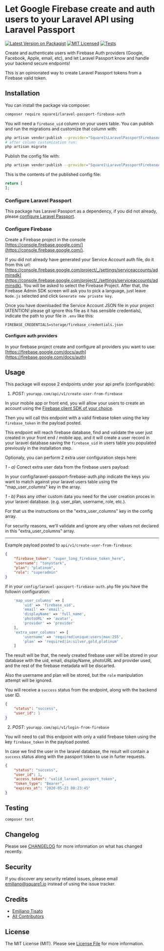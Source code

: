 # Let Google Firebase create and auth users to your Laravel API using Laravel Passport

[![Latest Version on Packagist](https://img.shields.io/packagist/v/square1-io/laravel-passport-firebase-auth.svg?style=flat-square)](https://packagist.org/packages/square1-io/laravel-passport-firebase-auth)
[![MIT Licensed](https://img.shields.io/badge/license-MIT-brightgreen.svg?style=flat-square)](LICENSE.md)
[![Tests](https://github.com/square1-io/laravel-passport-firebase-auth/workflows/Tests/badge.svg?style=flat-square)](https://github.com/square1-io/laravel-passport-firebase-auth/actions?query=workflow%3ATests+branch%3Amaster)


Create and authenticate users with Firebase Auth providers (Google, Facebook, Apple, email, etc), and let Laravel Passport know and handle your backend secure endpoints!

This is an opinionated way to create Laravel Passport tokens from a Firebase valid token.

## Installation

You can install the package via composer:

```bash
composer require square1/laravel-passport-firebase-auth
```

You will need a `firebase_uid` column on your users table. You can publish and run the migrations and customize that column with:

```bash
php artisan vendor:publish --provider="Square1\LaravelPassportFirebaseAuth\LaravelPassportFirebaseAuthServiceProvider" --tag="migrations"
# after column customization run:
php artisan migrate
```

Publish the config file with:
```bash
php artisan vendor:publish --provider="Square1\LaravelPassportFirebaseAuth\LaravelPassportFirebaseAuthServiceProvider" --tag="config"
```

This is the contents of the published config file:

```php
return [
];
```

### Configure Laravel Passport

This package has Laravel Passport as a dependency, if you did not already, please [configure Laravel Passport](https://laravel.com/docs/7.x/passport).

### Configure Firebase

Create a Firebase project in the console [https://console.firebase.google.com/](https://console.firebase.google.com/).

If you did not already have generated your Service Account auth file, do it from this url: [https://console.firebase.google.com/project/_/settings/serviceaccounts/adminsdk](https://console.firebase.google.com/project/_/settings/serviceaccounts/adminsdk). You will be asked to select the Firebase Project.
After that, the Firebase Admin SDK screen will ask you to pick a language, just leave `Node.js` selected and click `Generate new private key`.

Once you have downloaded the Service Account JSON file in your project (ATENTION! please git ignore this file as it has sensible credentials), indicate the path to your file in `.env` like this:

```
FIREBASE_CREDENTIALS=storage/firebase_credentials.json
```

#### Configure auth providers

In your firebase project create and configure all providers you want to use: [https://firebase.google.com/docs/auth](https://firebase.google.com/docs/auth)

## Usage

This package will expose 2 endpoints under your api prefix (configurable):

1) *POST*: `yourapp.com/api/v1/create-user-from-firebase` 

In your mobile app or front end, you will allow your users to create an account using the [Firebase client SDK of your choice](https://firebase.google.com/docs/firestore/client/libraries).

Then you will call this endpoint with a valid firebase token using the key `firebase_token` in the payload posted.

This endpoint will reach firebase database, find and validate the user just created in your front end / mobile app, and it will create a user record in your laravel database saving the `firebase_uid` in users table you populated previously in the installation step.

Optionaly, you can perform 2 extra user configuration steps here:

*1 - a)* Conect extra user data from the firebase users payload:
    
In your config/laravel-passport-firebase-auth.php indicate the keys you want to match against your laravel users table using the "map_user_columns" key in the array.

*1 - b)* Pass any other custom data you need for the user creation proces in your laravel database. (e.g. user_plan, username, role, etc.).

For that us the instructions on the "extra_user_columns" key in the config array.

For security reasons, we'll validate and ignore any other values not declared in this "extra_user_columns" array.

----
Example payload posted to `api/v1/create-user-from-firebase`:

```json
{
    "firebase_token": "super_long_firebase_token_here",
    "username": "tonystark",
    "plan": "platinum",
    "role": "superadmin"
}
```

if in your `config/laravel-passport-firebase-auth.php` file you have the followin configuration:

```php
    'map_user_columns' => [
        'uid' => 'firebase_uid',
        'email' => 'email',
        'displayName' => 'full_name',
        'photoURL' => 'avatar',
        'provider' => 'provider'
    ],
    'extra_user_columns' => [
        'username' => 'required|unique:users|max:255',
        'plan' => 'required|in:silver,gold,platinum'
    ]
```

The result will be that, the newly created firebase user will be stored in your database with the uid, email, displayName, photoURL and provider used, and the rest of the firebase metadata will be discarted.

Also the username and plan will be stored, but the `role` manipulation attempt will be ignored.

You will receive a `success` status from the endpoint, along with the backend user ID.

```json
{
    "status": "success",
    "user_id": 1
}
```

2) *POST*: `yourapp.com/api/v1/login-from-firebase` 

You will need to call this endpoint with only a valid firebase token using the key `firebase_token` in the payload posted.

In case we find the user in the laravel database, the result will contain a `success` status along with the passport token to use in furter requests.

```json
{
    "status": "success",
    "user_id": 1,
    "access_token": "valid_laravel_passport_token",
    "token_type": "Bearer",
    "expires_at": "2020-05-23 08:23:45"
}
```

## Testing

``` bash
composer test
```

## Changelog

Please see [CHANGELOG](CHANGELOG.md) for more information on what has changed recently.

## Security

If you discover any security related issues, please email emiliano@square1.io instead of using the issue tracker.

## Credits

- [Emiliano Tisato](https://github.com/emilianotisato)
- [All Contributors](../../contributors)

## License

The MIT License (MIT). Please see [License File](LICENSE.md) for more information.
